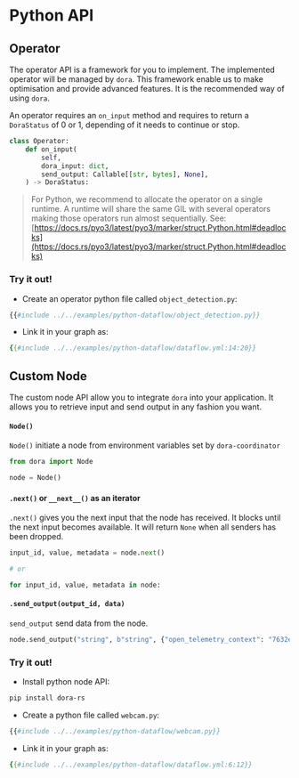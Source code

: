 # Python API

## Operator

The operator API is a framework for you to implement. The implemented operator will be managed by `dora`. This framework enable us to make optimisation and provide advanced features. It is the recommended way of using `dora`.

An operator requires an `on_input` method and requires to return a `DoraStatus` of 0 or 1, depending of it needs to continue or stop.

```python
class Operator:
    def on_input(
        self,
        dora_input: dict,
        send_output: Callable[[str, bytes], None],
    ) -> DoraStatus:
```

> For Python, we recommend to allocate the operator on a single runtime. A runtime will share the same GIL with several operators making those operators run almost sequentially. See: [https://docs.rs/pyo3/latest/pyo3/marker/struct.Python.html#deadlocks](https://docs.rs/pyo3/latest/pyo3/marker/struct.Python.html#deadlocks)
### Try it out!

- Create an operator python file called `object_detection.py`:
```python
{{#include ../../examples/python-dataflow/object_detection.py}}
```

- Link it in your graph as:
```yaml
{{#include ../../examples/python-dataflow/dataflow.yml:14:20}}
```

## Custom Node

The custom node API allow you to integrate `dora` into your application. It allows you to retrieve input and send output in any fashion you want.  
#### `Node()`

`Node()` initiate a node from environment variables set by `dora-coordinator` 

```python
from dora import Node

node = Node()
```

#### `.next()` or `__next__()` as an iterator

`.next()` gives you the next input that the node has received. It blocks until the next input becomes available. It will return `None` when all senders has been dropped.

```python
input_id, value, metadata = node.next()

# or

for input_id, value, metadata in node:
```

#### `.send_output(output_id, data)`

`send_output` send data from the node.

```python
node.send_output("string", b"string", {"open_telemetry_context": "7632e76"})
```

### Try it out!

- Install python node API:
```bash
pip install dora-rs
```

- Create a python file called `webcam.py`:
```python
{{#include ../../examples/python-dataflow/webcam.py}}
```

- Link it in your graph as:
```yaml
{{#include ../../examples/python-dataflow/dataflow.yml:6:12}}
```
